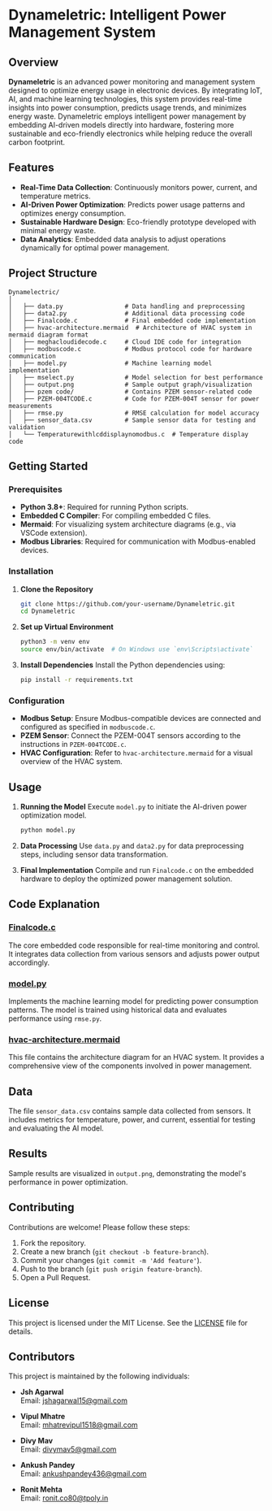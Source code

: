 # Dynameletric: Intelligent Power Management System

## Overview

**Dynameletric** is an advanced power monitoring and management system designed to optimize energy usage in electronic devices. By integrating IoT, AI, and machine learning technologies, this system provides real-time insights into power consumption, predicts usage trends, and minimizes energy waste. Dynameletric employs intelligent power management by embedding AI-driven models directly into hardware, fostering more sustainable and eco-friendly electronics while helping reduce the overall carbon footprint.

## Features
- **Real-Time Data Collection**: Continuously monitors power, current, and temperature metrics.
- **AI-Driven Power Optimization**: Predicts power usage patterns and optimizes energy consumption.
- **Sustainable Hardware Design**: Eco-friendly prototype developed with minimal energy waste.
- **Data Analytics**: Embedded data analysis to adjust operations dynamically for optimal power management.

## Project Structure

```plaintext
Dynamelectric/
│
│   ├── data.py                 # Data handling and preprocessing
│   ├── data2.py                # Additional data processing code
│   ├── Finalcode.c             # Final embedded code implementation
│   ├── hvac-architecture.mermaid  # Architecture of HVAC system in mermaid diagram format
│   ├── meghacloudidecode.c     # Cloud IDE code for integration
│   ├── modbuscode.c            # Modbus protocol code for hardware communication
│   ├── model.py                # Machine learning model implementation
│   ├── mselect.py              # Model selection for best performance
│   ├── output.png              # Sample output graph/visualization
│   ├── pzem code/              # Contains PZEM sensor-related code
│   ├── PZEM-004TCODE.c         # Code for PZEM-004T sensor for power measurements
│   ├── rmse.py                 # RMSE calculation for model accuracy
│   ├── sensor_data.csv         # Sample sensor data for testing and validation
│   └── Temperaturewithlcddisplaynomodbus.c  # Temperature display code
```

## Getting Started

### Prerequisites
- **Python 3.8+**: Required for running Python scripts.
- **Embedded C Compiler**: For compiling embedded C files.
- **Mermaid**: For visualizing system architecture diagrams (e.g., via VSCode extension).
- **Modbus Libraries**: Required for communication with Modbus-enabled devices.

### Installation

1. **Clone the Repository**
   ```bash
   git clone https://github.com/your-username/Dynameletric.git
   cd Dynameletric
   ```

2. **Set up Virtual Environment**
   ```bash
   python3 -m venv env
   source env/bin/activate  # On Windows use `env\Scripts\activate`
   ```

3. **Install Dependencies**
   Install the Python dependencies using:
   ```bash
   pip install -r requirements.txt
   ```

### Configuration
- **Modbus Setup**: Ensure Modbus-compatible devices are connected and configured as specified in `modbuscode.c`.
- **PZEM Sensor**: Connect the PZEM-004T sensors according to the instructions in `PZEM-004TCODE.c`.
- **HVAC Configuration**: Refer to `hvac-architecture.mermaid` for a visual overview of the HVAC system.

## Usage

1. **Running the Model**
   Execute `model.py` to initiate the AI-driven power optimization model.
   ```bash
   python model.py
   ```

2. **Data Processing**
   Use `data.py` and `data2.py` for data preprocessing steps, including sensor data transformation.

3. **Final Implementation**
   Compile and run `Finalcode.c` on the embedded hardware to deploy the optimized power management solution.

## Code Explanation

### [Finalcode.c](Miniproject-1/Finalcode.c)
The core embedded code responsible for real-time monitoring and control. It integrates data collection from various sensors and adjusts power output accordingly.

### [model.py](Miniproject-1/model.py)
Implements the machine learning model for predicting power consumption patterns. The model is trained using historical data and evaluates performance using `rmse.py`.

### [hvac-architecture.mermaid](Miniproject-1/hvac-architecture.mermaid)
This file contains the architecture diagram for an HVAC system. It provides a comprehensive view of the components involved in power management.

## Data
The file `sensor_data.csv` contains sample data collected from sensors. It includes metrics for temperature, power, and current, essential for testing and evaluating the AI model.

## Results
Sample results are visualized in `output.png`, demonstrating the model's performance in power optimization.

## Contributing
Contributions are welcome! Please follow these steps:
1. Fork the repository.
2. Create a new branch (`git checkout -b feature-branch`).
3. Commit your changes (`git commit -m 'Add feature'`).
4. Push to the branch (`git push origin feature-branch`).
5. Open a Pull Request.

## License
This project is licensed under the MIT License. See the [LICENSE](LICENSE) file for details.

## Contributors

This project is maintained by the following individuals:

- **Jsh Agarwal**  
  Email: [jshagarwal15@gmail.com](mailto:jshagarwal15@gmail.com)

- **Vipul Mhatre**  
  Email: [mhatrevipul1518@gmail.com](mailto:mhatrevipul1518@gmail.com)

- **Divy Mav**  
  Email: [divymav5@gmail.com](mailto:divymav5@gmail.com)

- **Ankush Pandey**  
  Email: [ankushpandey436@gmail.com](mailto:ankushpandey436@gmail.com)

- **Ronit Mehta**  
  Email: [ronit.co80@tpoly.in](mailto:ronit.co80@tpoly.in)
